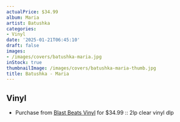 ```yaml
---
actualPrice: $34.99
album: Maria
artist: Batushka
categories:
- Vinyl
date: '2025-01-21T06:45:10'
draft: false
images:
- /images/covers/batushka-maria.jpg
inStock: true
thumbnailImage: /images/covers/batushka-maria-thumb.jpg
title: Batushka - Maria
---
```


## Vinyl
* Purchase from [Blast Beats Vinyl](https://blastbeatsvinyl.com/products/batushka-maria-2lp-clear-vinyl-dlp) for $34.99 :: 2lp clear vinyl dlp

